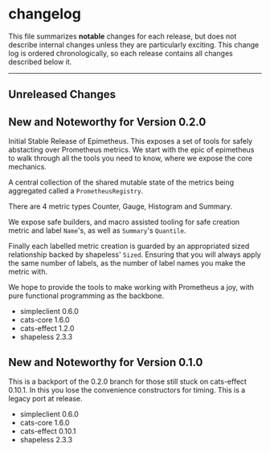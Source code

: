 # changelog

This file summarizes **notable** changes for each release, but does not describe internal changes unless they are particularly exciting. This change log is ordered chronologically, so each release contains all changes described below it.

----

## <a name="Unreleased"></a>Unreleased Changes

## <a name="0.2.0"></a>New and Noteworthy for Version 0.2.0

Initial Stable Release of Epimetheus. This exposes a set of tools for safely abstacting over Prometheus metrics.
We start with the epic of epimetheus to walk through all the tools you need to know, where we expose the core mechanics.

A central collection of the shared mutable state of the metrics being aggregated called a `PrometheusRegistry`.

There are 4 metric types Counter, Gauge, Histogram and Summary.

We expose safe builders, and macro assisted tooling for safe creation metric and label `Name`'s, as well as `Summary`'s `Quantile`.

Finally each labelled metric creation is guarded by an appropriated sized relationship backed by shapeless' `Sized`. Ensuring that you will always apply the same number of labels, as the number of label names you make the metric with.

We hope to provide the tools to make working with Prometheus a joy, with pure functional programming as the backbone.

- simpleclient 0.6.0
- cats-core 1.6.0
- cats-effect 1.2.0
- shapeless 2.3.3

## <a name="0.1.0"></a>New and Noteworthy for Version 0.1.0

This is a backport of the 0.2.0 branch for those still stuck on cats-effect 0.10.1. In this you lose the convenience constructors for timing. This is a legacy port at release.

- simpleclient 0.6.0
- cats-core 1.6.0
- cats-effect 0.10.1
- shapeless 2.3.3